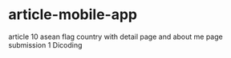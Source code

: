 # article-mobile-app
article 10 asean flag country with detail page and about me page
submission 1 Dicoding 
